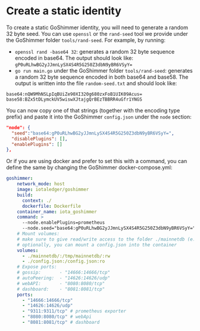 # Create a static identity

To create a static GoShimmer identity, you will need to generate a random 32 byte seed. You can use `openssl` or the `rand-seed` tool we provide under the GoShimmer folder `tools/rand-seed`.
For example, by running:
* `openssl rand -base64 32`: generates a random 32 byte sequence encoded in base64. The output should look like: `gP0uRLhwBG2yJJmnLySX4S4R5G250Z3dbN9yBR6VSyY=`
* `go run main.go` under the GoShimmer folder `tools/rand-seed`: generates a random 32 byte sequence encoded in both base64 and base58. The output is written into the file `random-seed.txt` and should look like:
```
base64:nQW9MhNSLpIqBUiZe90XI320g680zxFoB1UIK09Acus=
base58:BZx5tDLymckUV5wiswXJtajgQrBEzTBBRR4uGfr1YNGS
```

You can now copy one of that strings (together with the encoding type prefix) and paste it into the GoShimmer `config.json` under the `node` section:

```json
"node": {
  "seed":"base64:gP0uRLhwBG2yJJmnLySX4S4R5G250Z3dbN9yBR6VSyY=",
  "disablePlugins": [],
  "enablePlugins": []
},
``` 

Or if you are using docker and prefer to set this with a command, you can define the same by changing the GoShimmer docker-compose.yml:
```yml
goshimmer:
    network_mode: host
    image: iotaledger/goshimmer
    build:
      context: ./
      dockerfile: Dockerfile
    container_name: iota_goshimmer
    command: >
      --node.enablePlugins=prometheus
      --node.seed="base64:gP0uRLhwBG2yJJmnLySX4S4R5G250Z3dbN9yBR6VSyY="
    # Mount volumes:
    # make sure to give read/write access to the folder ./mainnetdb (e.g., chmod -R 777 ./mainnetdb)
    # optionally, you can mount a config.json into the container
    volumes:
      - ./mainnetdb/:/tmp/mainnetdb/:rw
      - ./config.json:/config.json:ro
    # Expose ports:
    # gossip:       - "14666:14666/tcp"
    # autoPeering:  - "14626:14626/udp"
    # webAPI:       - "8080:8080/tcp"
    # dashboard:    - "8081:8081/tcp"
    ports:
      - "14666:14666/tcp"
      - "14626:14626/udp"
      - "9311:9311/tcp" # prometheus exporter
      - "8080:8080/tcp" # webApi
      - "8081:8081/tcp" # dashboard
```